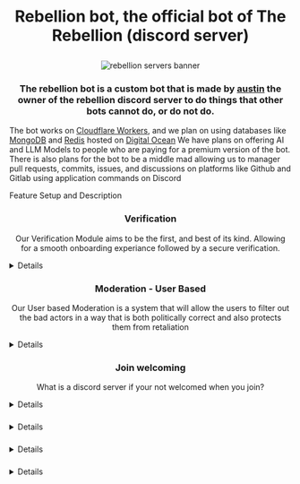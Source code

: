 <div align="center">

<h1>

Rebellion bot, the official bot of The Rebellion (discord server)

</h1>

<img
src = "https://cdn.discordapp.com/banners/1297444443103956992/e9c042a57a7478f919cf96c48c928a80.webp?size=1024&format=webp&width=1024&height=0"
alt = "rebellion servers banner">
</img>
</div>

<div align="center">

<h3>

The rebellion bot is a custom bot that is made by <a href="https://awfixer.me">austin</a> the owner of the rebellion discord server
to do things that other bots cannot do, or do not do.

</div>

<justify>

The bot works on <a href="https://www.cloudflare.com/developer-platform/products/workers/">Cloudflare Workers</a>, and we plan on using databases like <a href="https://www.digitalocean.com/products/managed-databases-mongodb">MongoDB</a> and <a href="https://www.digitalocean.com/products/managed-databases-redis">Redis</a> hosted on <a href="https://www.digitalocean.com/">Digital Ocean</a>
We have plans on offering AI and LLM Models to people who are paying for a premium version of the bot. There is also plans for the bot to be a middle mad
allowing us to manager pull requests, commits, issues, and discussions on platforms like Github and Gitlab using application commands on Discord

</justify>


Feature Setup and Description


<div align="center">

<h3>
  Verification
</h3>

<p>
    Our Verification Module aims to be the first, and best of its kind. Allowing for a smooth onboarding experiance followed by a secure verification.
</p>

</div>

<details>

The way that verification works with this bot is very uniqe. It allows you to finish onboarding, picking the roles that you want. Then it snapshots what you picked and
proceeds to stip you of all the roles that you picked, replacing them with the unverified role. You can now only see the verify-here channel. When you complete verification
you are given the verified role, as well as all your previous roles back. This system is designed to work well with bots like Ko-Fi and Patreon, which assign roles that verification
does not usually account for when you join.

</details>


<div align="center">

<h3>
    Moderation - User Based
</h3>

<p>
    Our User based Moderation is a system that will allow the users to filter out the bad actors in a way that is both politically correct and also protects them from retaliation
</p>

</div>

<details>

The way that this will work is like this, we have contect based message reporting commands that will allow users to report the entirity of a DM that is abusive, a scam, or anthing
else that is damaging to the user and or community. This context will allow our staff to understand the who what and why of what is going on, and respond appropraitely.

</details>

<div align="center">

<h3>
    Join welcoming
</h3>

<p>
    What is a discord server if your not welcomed when you join?
</p>

</div>

<details>

Our Join welcoming is done by this bot, and the way that it works is like so, when you verify you add this bot as a user application, which in turn allows it to DM you
reguardless of your Privacy settings. This bot will be able to DM you updates, warnings, and even information reguarding bans and appeals. The permissions are carefully selected
and the data is stored with the utmost security

</details>

<div align="center">

<h3>

</h3>

<p>

</p>

</div>

<details>



</details>

<div align="center">

<h3>

</h3>

<p>

</p>

</div>

<details>



</details>

<div align="center">

<h3>

</h3>

<p>

</p>

</div>

<details>



</details>
